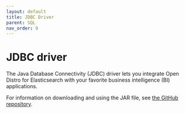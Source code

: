```yaml
---
layout: default
title: JDBC Driver
parent: SQL
nav_order: 9
---
```


# JDBC driver

The Java Database Connectivity (JDBC) driver lets you integrate Open Distro for Elasticsearch with your favorite business intelligence (BI) applications.

For information on downloading and using the JAR file, see [the GitHub repository](https://github.com/opendistro-for-elasticsearch/sql-jdbc).
